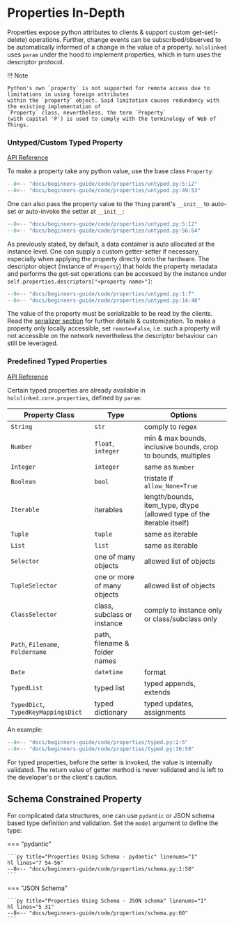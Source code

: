 # Properties In-Depth

Properties expose python attributes to clients & support custom get-set(-delete) operations. Further, change events can be subscribed/observed to be automatically informed of a change in the value of a property.
`hololinked` uses `param` under the hood to implement properties, which in turn uses the
descriptor protocol.

!!! Note

    Python's own `property` is not supported for remote access due to limitations in using foreign attributes
    within the `property` object. Said limitation causes redundancy with the existing implementation of
    `Property` class, nevertheless, the term `Property`
    (with capital 'P') is used to comply with the terminology of Web of Things.

### Untyped/Custom Typed Property

[API Reference](../../api-reference/property/index.md)

To make a property take any python value, use the base class `Property`:

```py title="Untyped Property" linenums="1" hl_lines="4"
--8<-- "docs/beginners-guide/code/properties/untyped.py:5:12"
--8<-- "docs/beginners-guide/code/properties/untyped.py:49:53"
```

One can also pass the property value to the `Thing` parent's `__init__` to auto-set or auto-invoke the setter at `__init__`:

```py title="init" linenums="1" hl_lines="13-17"
--8<-- "docs/beginners-guide/code/properties/untyped.py:5:12"
--8<-- "docs/beginners-guide/code/properties/untyped.py:56:64"
```

As previously stated, by default, a data container is auto allocated at the instance level. One can supply a custom getter-setter if necessary,
especially when applying the property directly onto the hardware.
The descriptor object (instance of `Property`) that holds the property metadata and performs the get-set operations can be
accessed by the instance under `self.properties.descriptors["<property name>"]`:

```py title="Custom Typed Property" linenums="1" hl_lines="15 20-22 24"
--8<-- "docs/beginners-guide/code/properties/untyped.py:1:7"
--8<-- "docs/beginners-guide/code/properties/untyped.py:14:48"
```

The value of the property must be serializable to be read by the clients. Read the [serializer section](#serialization) for further details & customization. To make a property only locally accessible, set `remote=False`, i.e. such a property will not accessible on the network nevertheless the descriptor behaviour can still be leveraged.

### Predefined Typed Properties

[API Reference](../../../api-reference/property/typed/index.md)

Certain typed properties are already available in `hololinked.core.properties`,
defined by `param`:

| Property Class                      | Type                          | Options                                                               |
| ----------------------------------- | ----------------------------- | --------------------------------------------------------------------- |
| `String`                            | `str`                         | comply to regex                                                       |
| `Number`                            | `float`, `integer`            | min & max bounds, inclusive bounds, crop to bounds, multiples         |
| `Integer`                           | `integer`                     | same as `Number`                                                      |
| `Boolean`                           | `bool`                        | tristate if `allow_None=True`                                         |
| `Iterable`                          | iterables                     | length/bounds, item_type, dtype (allowed type of the iterable itself) |
| `Tuple`                             | `tuple`                       | same as iterable                                                      |
| `List`                              | `list`                        | same as iterable                                                      |
| `Selector`                          | one of many objects           | allowed list of objects                                               |
| `TupleSelector`                     | one or more of many objects   | allowed list of objects                                               |
| `ClassSelector`                     | class, subclass or instance   | comply to instance only or class/subclass only                        |
| `Path`, `Filename`, `Foldername`    | path, filename & folder names |                                                                       |
| `Date`                              | `datetime`                    | format                                                                |
| `TypedList`                         | typed list                    | typed appends, extends                                                |
| `TypedDict`, `TypedKeyMappingsDict` | typed dictionary              | typed updates, assignments                                            |

An example:

```py title="Typed Properties" linenums="1"
--8<-- "docs/beginners-guide/code/properties/typed.py:2:5"
--8<-- "docs/beginners-guide/code/properties/typed.py:36:59"
```

For typed properties, before the setter is invoked, the value is internally validated.
The return value of getter method is never validated and is left to the developer's or the client's caution.

## Schema Constrained Property

For complicated data structures, one can use `pydantic` or JSON schema based type definition and validation. Set the `model` argument to define the type:

=== "pydantic"

    ```py title="Properties Using Schema - pydantic" linenums="1" hl_lines="7 54-56"
    --8<-- "docs/beginners-guide/code/properties/schema.py:1:58"
    ```

=== "JSON Schema"

    ```py title="Properties Using Schema - JSON schema" linenums="1" hl_lines="5 31"
    --8<-- "docs/beginners-guide/code/properties/schema.py:60"
    ```
